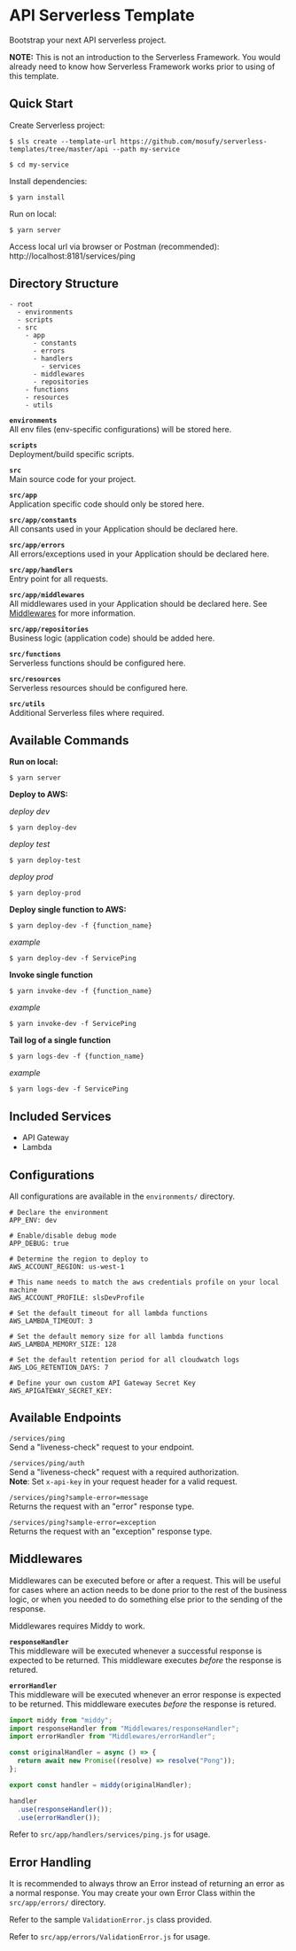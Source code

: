 # API Serverless Template
Bootstrap your next API serverless project.

**NOTE:** This is not an introduction to the Serverless Framework. You would already need to know how Serverless Framework works prior to using of this template.

## Quick Start

Create Serverless project:
```
$ sls create --template-url https://github.com/mosufy/serverless-templates/tree/master/api --path my-service

$ cd my-service
```

Install dependencies:
```
$ yarn install
```

Run on local:
```
$ yarn server
```

Access local url via browser or Postman (recommended): http://localhost:8181/services/ping

## Directory Structure
```
- root
  - environments
  - scripts
  - src
    - app
      - constants
      - errors
      - handlers
        - services
      - middlewares
      - repositories
    - functions
    - resources
    - utils
```

**`environments`**  
All env files (env-specific configurations) will be stored here.

**`scripts`**  
Deployment/build specific scripts.

**`src`**  
Main source code for your project.

**`src/app`**  
Application specific code should only be stored here.

**`src/app/constants`**  
All consants used in your Application should be declared here.

**`src/app/errors`**  
All errors/exceptions used in your Application should be declared here.

**`src/app/handlers`**  
Entry point for all requests.

**`src/app/middlewares`**  
All middlewares used in your Application should be declared here. See [Middlewares](#middlewares) for more information.

**`src/app/repositories`**  
Business logic (application code) should be added here.

**`src/functions`**  
Serverless functions should be configured here.

**`src/resources`**  
Serverless resources should be configured here.

**`src/utils`**  
Additional Serverless files where required.

## Available Commands

**Run on local:**
```
$ yarn server
```

**Deploy to AWS:**

*deploy dev*
```
$ yarn deploy-dev
```

*deploy test*
```
$ yarn deploy-test
```

*deploy prod*
```
$ yarn deploy-prod
```

**Deploy single function to AWS:**
```
$ yarn deploy-dev -f {function_name}
```
*example*
```
$ yarn deploy-dev -f ServicePing
```

**Invoke single function**
```
$ yarn invoke-dev -f {function_name}
```
*example*
```
$ yarn invoke-dev -f ServicePing
```

**Tail log of a single function**
```
$ yarn logs-dev -f {function_name}
```
*example*
```
$ yarn logs-dev -f ServicePing
```

## Included Services
- API Gateway
- Lambda

## Configurations
All configurations are available in the `environments/` directory.

```
# Declare the environment
APP_ENV: dev

# Enable/disable debug mode
APP_DEBUG: true

# Determine the region to deploy to
AWS_ACCOUNT_REGION: us-west-1

# This name needs to match the aws credentials profile on your local machine
AWS_ACCOUNT_PROFILE: slsDevProfile

# Set the default timeout for all lambda functions
AWS_LAMBDA_TIMEOUT: 3

# Set the default memory size for all lambda functions
AWS_LAMBDA_MEMORY_SIZE: 128

# Set the default retention period for all cloudwatch logs
AWS_LOG_RETENTION_DAYS: 7

# Define your own custom API Gateway Secret Key
AWS_APIGATEWAY_SECRET_KEY: 
```

## Available Endpoints

`/services/ping`  
Send a "liveness-check" request to your endpoint.

`/services/ping/auth`  
Send a "liveness-check" request with a required authorization.  
**Note**: Set `x-api-key` in your request header for a valid request.

`/services/ping?sample-error=message`  
Returns the request with an "error" response type.

`/services/ping?sample-error=exception`  
Returns the request with an "exception" response type.

## Middlewares
Middlewares can be executed before or after a request. This will be useful for cases where an action needs to be done prior to the rest of the business logic, or when you needed to do something else prior to the sending of the response.

Middlewares requires Middy to work.

**`responseHandler`**  
This middleware will be executed whenever a successful response is expected to be returned. This middleware executes *before* the response is retured.

**`errorHandler`**  
This middleware will be executed whenever an error response is expected to be returned. This middleware executes *before* the response is retured.

```js
import middy from "middy";
import responseHandler from "Middlewares/responseHandler";
import errorHandler from "Middlewares/errorHandler";

const originalHandler = async () => {
  return await new Promise((resolve) => resolve("Pong"));
};

export const handler = middy(originalHandler);

handler
  .use(responseHandler());
  .use(errorHandler());
```
Refer to `src/app/handlers/services/ping.js` for usage.

## Error Handling

It is recommended to always throw an Error instead of returning an error as a normal response. You may create your own Error Class within the `src/app/errors/` directory.

Refer to the sample `ValidationError.js` class provided.

Refer to `src/app/errors/ValidationError.js` for usage.